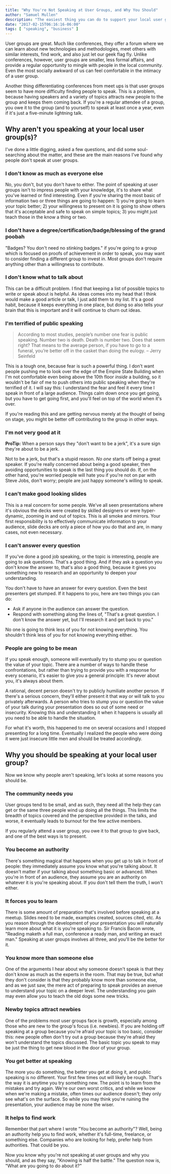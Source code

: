 ```yaml
---
title: "Why You're Not Speaking at User Groups, and Why You Should"
author: "Samuel Mullen"
description: "The easiest thing you can do to support your local user group is to present, so why don't you? More importantly, what are you missing out on by not speaking?"
date: "2017-02-15T06:16:16-06:00"
tags: [ "speaking", "business" ]
---
```


User groups are great. Much like conferences, they offer a forum where we can learn about new technologies and methodologies, meet others with similar interests, find work, and also just let our geek flag fly. Unlike conferences, however, user groups are smaller, less formal affairs, and provide a regular opportunity to mingle with people in the local community. Even the most socially awkward of us can feel comfortable in the intimacy of a user group.

Another thing differentiating conferences from meet ups is that user groups seem to have more difficulty finding people to speak. This is a problem, because having speakers and a variety of topics attracts new people to the group and keeps them coming back. If you're a regular attendee of a group, you owe it to the group (and to yourself) to speak at least once a year, even if it's just a five-minute lightning talk.

Why aren't you speaking at your local user group(s)?
---------------------------

I've done a little digging, asked a few questions, and did some soul-searching about the matter, and these are the main reasons I've found why people don't speak at user groups.

### I don't know as much as everyone else

No, you don't, but you don't have to either. The point of speaking at user groups isn't to impress people with your knowledge, it's to share what you've learned or find interesting. Even if you're sharing the most basic of information two or three things are going to happen: 1) you're going to learn your topic better; 2) your willingness to present on it is going to show others that it's acceptable and safe to speak on simple topics; 3) you might just teach those in the know a thing or two.

### I don't have a degree/certification/badge/blessing of the grand poobah

"Badges? You don't need no stinking badges." if you're going to a group which is focused on proofs of achievement in order to speak, you may want to consider finding a different group to invest in. Most groups don't require anything other than a willingness to contribute.

### I don't know what to talk about

This can be a difficult problem. I find that keeping a list of possible topics to write or speak about is helpful. As ideas comes into my head that I think would make a good article or talk, I just add them to my list. It's a good habit, because it keeps everything in one place, but doing so also tells your brain that this is important and it will continue to churn out ideas.

### I'm terrified of public speaking

> According to most studies, people’s number one fear is public speaking. Number two is death. Death is number two. Does that seem right? That means to the average person, if you have to go to a funeral, you’re better off in the casket than doing the eulogy.
> – Jerry Seinfeld

This is a tough one, because fear is such a powerful thing. I don't want people pushing me to look over the edge of the Empire State Building when I'm not comfortable even being above the 10th floor *inside* a building, so it wouldn't be fair of me to push others into public speaking when they're terrified of it. I will say this: I understand the fear and feel it every time I speak in front of a large audience. Things calm down once you get going, but you have to get going first, and you'll feel on top of the world when it's over.

If you're reading this and are getting nervous merely at the thought of being on stage, you might be better off contributing to the group in other ways.

### I'm not very good at it

<aside class="well pull-right col-md-4">
<strong>ProTip:</strong> When a person says they "don't want to be a jerk", it's a sure sign they're about to be a jerk.
</aside>

Not to be a jerk, but that's a stupid reason. *No one* starts off being a great speaker. If you're really concerned about being a good speaker, then avoiding opportunities to speak is the last thing you should do. If, on the other hand, you're worried people will hate you if you're not on par with Steve Jobs, don't worry; people are just happy someone's willing to speak.

### I can't make good looking slides

This is a real concern for some people. We've all seen presentations where it's obvious the decks were created by skilled designers or were hyper-dynamic, zooming in and out of topics. This is all smoke and mirrors. Your first responsibility is to effectively communicate information to your audience, slide decks are only a piece of how you do that and are, in many cases, not even necessary.

### I can't answer every question

If you've done a good job speaking, or the topic is interesting, people are going to ask questions. That's a good thing. And if they ask a question you don't know the answer to, that's also a good thing, because it gives you something new to research and an opportunity to deepen your understanding.

You don't have to have an answer for every question. Even the best presenters get stumped. If it happens to you, here are two things you can do:

* Ask if anyone in the audience can answer the question.
* Respond with something along the lines of, "That's a great question. I don't know the answer yet, but I'll research it and get back to you."

No one is going to think less of you for not knowing everything. You shouldn't think less of you for not knowing everything either.

### People are going to be mean

If you speak enough, someone will eventually try to stump you or question the value of your topic. There are a number of ways to handle these confrontations, but rather than trying to provide you with a response for every scenario, it's easier to give you a general principle: It's never about you, it's always about them.

A rational, decent person doesn't try to publicly humiliate another person. If there's a serious concern, they'll either present it that way or will talk to you privately afterwards. A person who tries to stump you or question the value of your talk during your presentation does so out of some need or insecurity. Knowing this and understanding it when it happens is usually all you need to be able to handle the situation.

For what it's worth, this happened to me on several occasions and I stopped presenting for a long time. Eventually I realized the people who were doing it were just insecure little men and should be treated accordingly.

Why you should be speaking at your local user group?
----------------------------------------------------------------

Now we know why people aren't speaking, let's looks at some reasons you should be.

### The community needs you

User groups tend to be small, and as such, they need all the help they can get or the same three people wind up doing all the things. This limits the breadth of topics covered and the perspective provided in the talks, and worse, it eventually leads to burnout for the few active members.

If you regularly attend a user group, you owe it to that group to give back, and one of the best ways is to present.

### You become an authority

There's something magical that happens when you get up to talk in front of people: they immediately assume you know what you're talking about. It doesn't matter if your talking about something basic or advanced. When you're in front of an audience, they assume you are an authority on whatever it is you're speaking about. If you don't tell them the truth, I won't either.

### It forces you to learn

There is some amount of preparation that's involved before speaking at a meetup. Slides need to be made, examples created, sources cited, etc. As you reason through the development of your presentation you will naturally learn more about what it is you're speaking to. Sir Francis Bacon wrote, "Reading maketh a full man, conference a ready man, and writing an exact man." Speaking at user groups involves all three, and you'll be the better for it.

### You know more than someone else

One of the arguments I hear about why someone doesn't speak is that they don't know as much as the experts in the room. That may be true, but what they don't consider is that they probably know more than someone else, and as we just saw, the mere act of preparing to speak provides an avenue to understand your topic on a deeper level. The understanding you gain may even allow you to teach the old dogs some new tricks.

### Newby topics attract newbies

One of the problems most user groups face is growth, especially among those who are new to the group's focus (i.e. newbies). If you are holding off speaking at a group because you're afraid your topic is too basic, consider this: new people often don't try out a group because they're afraid they won't understand the topics discussed. The basic topic you speak to may be just the thing to get new blood in the door of your group.

### You get better at speaking

The more you do something, the better you get at doing it, and public speaking is no different. Your first few times out will likely be rough. That's the way it is anytime you try something new. The point is to learn from the mistakes and try again. We're our own worst critics, and while we know when we're making a mistake, often times our audience doesn't; they only see what's on the surface. So while you may think you're ruining the presentation, your audience may be none the wiser.

### It helps to find work

Remember that part where I wrote "You become an authority"? Well, being an authority help you to find work, whether it's full-time, freelance, or something else. Companies who are looking for help, prefer help from authorities. That could be you.

Now you know why you're not speaking at user groups and why you should, and as they say, "Knowing is half the battle." The question now is, "What are you going to do about it?"
